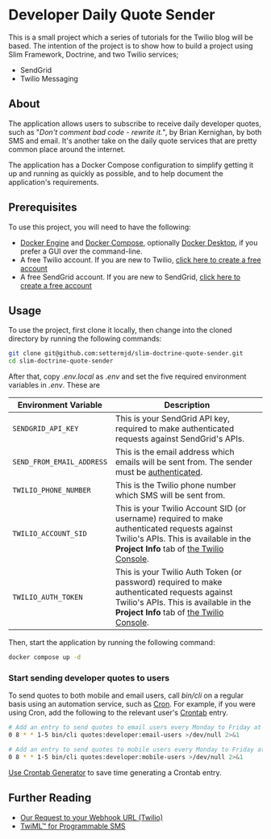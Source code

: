 # Developer Daily Quote Sender

This is a small project which a series of tutorials for the Twilio blog will be based.
The intention of the project is to show how to build a project using Slim Framework, Doctrine, and two Twilio services;

- SendGrid
- Twilio Messaging

## About

The application allows users to subscribe to receive daily developer quotes, such as "_Don't comment bad code - rewrite it._", by Brian Kernighan, by both SMS and email.
It's another take on the daily quote services that are pretty common place around the internet.

The application has a Docker Compose configuration to simplify getting it up and running as quickly as possible, and to help document the application's requirements.

## Prerequisites

To use this project, you will need to have the following:

- [Docker Engine](https://docs.docker.com/compose/install/) and [Docker Compose](https://docs.docker.com/compose/install/), optionally [Docker Desktop](https://www.docker.com/products/docker-desktop/), if you prefer a GUI over the command-line.
- A free Twilio account. If you are new to Twilio, [click here to create a free account](http://www.twilio.com/referral/QlBtVJ)
- A free SendGrid account. If you are new to SendGrid, [click here to create a free account](https://signup.sendgrid.com/)  

## Usage

To use the project, first clone it locally, then change into the cloned directory by running the following commands:

```bash
git clone git@github.com:settermjd/slim-doctrine-quote-sender.git
cd slim-doctrine-quote-sender
```

After that, copy _.env.local_ as *.env* and set the five required environment variables in _.env_.
These are 

| Environment Variable      | Description                                                                                                                                                                                                     |
|---------------------------|-----------------------------------------------------------------------------------------------------------------------------------------------------------------------------------------------------------------|
| `SENDGRID_API_KEY`        | This is your SendGrid API key, required to make authenticated requests against SendGrid's APIs.                                                                                                                 |
| `SEND_FROM_EMAIL_ADDRESS` | This is the email address which emails will be sent from. The sender must be [authenticated](https://docs.sendgrid.com/glossary/sender-authentication).                                                         |
| `TWILIO_PHONE_NUMBER`     | This is the Twilio phone number which SMS will be sent from.                                                                                                                                                    |
| `TWILIO_ACCOUNT_SID`      | This is your Twilio Account SID (or username) required to make authenticated requests against Twilio's APIs. This is available in the **Project Info** tab of [the Twilio Console](https://twilio.com/console). |
| `TWILIO_AUTH_TOKEN`       | This is your Twilio Auth Token (or password) required to make authenticated requests against Twilio's APIs. This is available in the **Project Info** tab of [the Twilio Console](https://twilio.com/console).  |                                                                 |

Then, start the application by running the following command:

```bash
docker compose up -d
```

### Start sending developer quotes to users

To send quotes to both mobile and email users, call _bin/cli_ on a regular basis using an automation service, such as [Cron](https://en.wikipedia.org/wiki/Cron). 
For example, if you were using Cron, add the following to the relevant user's [Crontab](https://www.adminschoice.com/crontab-quick-reference) entry.

```bash
# Add an entry to send quotes to email users every Monday to Friday at 8am.
0 8 * * 1-5 bin/cli quotes:developer:email-users >/dev/null 2>&1

# Add an entry to send quotes to mobile users every Monday to Friday at 8am.
0 8 * * 1-5 bin/cli quotes:developer:mobile-users >/dev/null 2>&1
```

[Use Crontab Generator](https://crontab-generator.org/) to save time generating a Crontab entry.

## Further Reading

- [Our Request to your Webhook URL (Twilio)](https://www.twilio.com/docs/messaging/guides/webhook-request)
- [TwiML™ for Programmable SMS](https://www.twilio.com/docs/messaging/twiml#twilios-request-to-your-application)
